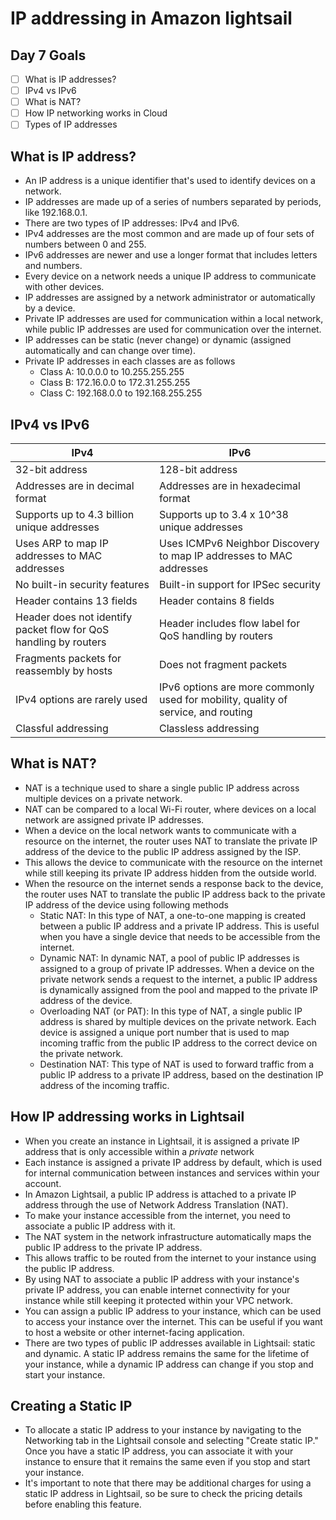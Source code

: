 # IP addressing in Amazon lightsail

## Day 7 Goals

- [ ] What is IP addresses?
- [ ] IPv4 vs IPv6
- [ ] What is NAT?
- [ ] How IP networking works in Cloud
- [ ] Types of IP addresses

## What is IP address?

- An IP address is a unique identifier that's used to identify devices on a network.
- IP addresses are made up of a series of numbers separated by periods, like 192.168.0.1.
- There are two types of IP addresses: IPv4 and IPv6.
- IPv4 addresses are the most common and are made up of four sets of numbers between 0 and 255.
- IPv6 addresses are newer and use a longer format that includes letters and numbers.
- Every device on a network needs a unique IP address to communicate with other devices.
- IP addresses are assigned by a network administrator or automatically by a device.
- Private IP addresses are used for communication within a local network, while public IP addresses are used for communication over the internet.
- IP addresses can be static (never change) or dynamic (assigned automatically and can change over time).
- Private IP addresses in each classes are as follows
  - Class A: 10.0.0.0 to 10.255.255.255
  - Class B: 172.16.0.0 to 172.31.255.255
  - Class C: 192.168.0.0 to 192.168.255.255


## IPv4 vs IPv6

| IPv4                             | IPv6                                          |
|----------------------------------|-----------------------------------------------|
| 32-bit address                   | 128-bit address                               |
| Addresses are in decimal format  | Addresses are in hexadecimal format           |
| Supports up to 4.3 billion unique addresses | Supports up to 3.4 x 10^38 unique addresses |
| Uses ARP to map IP addresses to MAC addresses | Uses ICMPv6 Neighbor Discovery to map IP addresses to MAC addresses |
| No built-in security features     | Built-in support for IPSec security            |
| Header contains 13 fields         | Header contains 8 fields                       |
| Header does not identify packet flow for QoS handling by routers | Header includes flow label for QoS handling by routers |
| Fragments packets for reassembly by hosts | Does not fragment packets                      |
| IPv4 options are rarely used       | IPv6 options are more commonly used for mobility, quality of service, and routing     |
| Classful addressing                | Classless addressing                            |


## What is NAT?

- NAT is a technique used to share a single public IP address across multiple devices on a private network.
- NAT can be compared to a local Wi-Fi router, where devices on a local network are assigned private IP addresses.
- When a device on the local network wants to communicate with a resource on the internet, the router uses NAT to translate the private IP address of the device to the public IP address assigned by the ISP.
- This allows the device to communicate with the resource on the internet while still keeping its private IP address hidden from the outside world.
- When the resource on the internet sends a response back to the device, the router uses NAT to translate the public IP address back to the private IP address of the device using following methods
  - Static NAT: In this type of NAT, a one-to-one mapping is created between a public IP address and a private IP address. This is useful when you have a single device that needs to be accessible from the internet.
  - Dynamic NAT: In dynamic NAT, a pool of public IP addresses is assigned to a group of private IP addresses. When a device on the private network sends a request to the internet, a public IP address is dynamically assigned from the pool and mapped to the private IP address of the device.
  - Overloading NAT (or PAT): In this type of NAT, a single public IP address is shared by multiple devices on the private network. Each device is assigned a unique port number that is used to map incoming traffic from the public IP address to the correct device on the private network.
  - Destination NAT: This type of NAT is used to forward traffic from a public IP address to a private IP address, based on the destination IP address of the incoming traffic.


## How IP addressing works in Lightsail


- When you create an instance in Lightsail, it is assigned a private IP address that is only accessible within a *private* network
- Each instance is assigned a private IP address by default, which is used for internal communication between instances and services within your account.
- In Amazon Lightsail, a public IP address is attached to a private IP address through the use of Network Address Translation (NAT).
- To make your instance accessible from the internet, you need to associate a public IP address with it.
- The NAT system in the network infrastructure automatically maps the public IP address to the private IP address.
- This allows traffic to be routed from the internet to your instance using the public IP address.
- By using NAT to associate a public IP address with your instance's private IP address, you can enable internet connectivity for your instance while still keeping it protected within your VPC network.
- You can assign a public IP address to your instance, which can be used to access your instance over the internet. This can be useful if you want to host a website or other internet-facing application.
- There are two types of public IP addresses available in Lightsail: static and dynamic. A static IP address remains the same for the lifetime of your instance, while a dynamic IP address can change if you stop and start your instance.


## Creating a Static IP

- To allocate a static IP address to your instance by navigating to the Networking tab in the Lightsail console and selecting "Create static IP." Once you have a static IP address, you can associate it with your instance to ensure that it remains the same even if you stop and start your instance.
- It's important to note that there may be additional charges for using a static IP address in Lightsail, so be sure to check the pricing details before enabling this feature.
